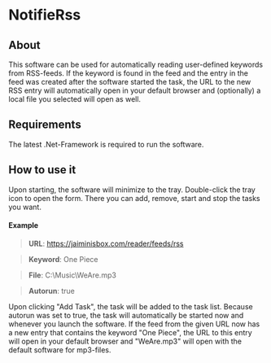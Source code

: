 # NotifieRss

## About
This software can be used for automatically reading user-defined keywords from RSS-feeds. If the keyword is found in the feed and the entry in the feed was created after the software started the task, the URL to the new RSS entry will automatically open in your default browser and (optionally) a local file you selected will open as well.

## Requirements
The latest .Net-Framework is required to run the software.

## How to use it
Upon starting, the software will minimize to the tray. Double-click the tray icon to open the form. There you can add, remove, start and stop the tasks you want.

#### Example
> **URL**: https://jaiminisbox.com/reader/feeds/rss

> **Keyword**: One Piece

> **File**: C:\Music\WeAre.mp3

> **Autorun**: true

Upon clicking "Add Task", the task will be added to the task list. Because autorun was set to true, the task will automatically be started now and whenever you launch the software.
If the feed from the given URL now has a new entry that contains the keyword "One Piece", the URL to this entry will open in your default browser and "WeAre.mp3" will open with the default software for mp3-files.